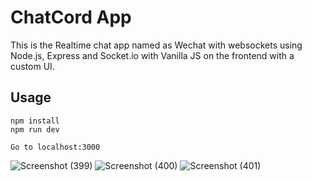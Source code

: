 <!-- @format -->

# ChatCord App

This is the Realtime chat app named as Wechat with websockets using Node.js, Express and Socket.io with Vanilla JS on the frontend with a custom UI.

## Usage

```
npm install
npm run dev

Go to localhost:3000
```

![Screenshot (399)](https://user-images.githubusercontent.com/72788746/185742068-bdb7f42d-9174-4543-8b6e-f619e48d2fdf.png)
![Screenshot (400)](https://user-images.githubusercontent.com/72788746/185742071-b0e89f72-1aa7-4078-baca-89b5087ed482.png)
![Screenshot (401)](https://user-images.githubusercontent.com/72788746/185742073-c4dab450-3f6e-4313-8abe-27a99b7a52c1.png)
